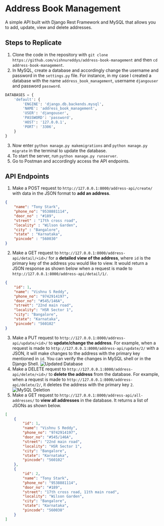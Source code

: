 # Address Book Management
A simple API built with Django Rest Framework and MySQL that allows you to add, update, view and delete addresses. 

## Steps to Replicate
1. Clone the code in the repository with ```git clone https://github.com/vishnureddys/address-book-management``` and then ```cd address-book-management```.
2. In MySQL, create a database and accordingly change the username and password in the ```settings.py``` file. For instance, in my case I created a database with the name ```address_book_management```, username ```djangouser``` and password ```password```. 
```python
DATABASES = {
    'default': {
        'ENGINE': 'django.db.backends.mysql',
        'NAME': 'address_book_management',
        'USER': 'djangouser',
        'PASSWORD': 'password',
        'HOST': '127.0.0.1',
        'PORT': '3306',
    }
}
```
3. Now enter ```python manage.py makemigrations``` and ```python manage.py migrate``` in the terminal to update the database. 
4. To start the server, run ```python manage.py runserver```. 
5. Go to Postman and accordingly access the API endpoints. 

## API Endpoints
1. Make a POST request to ```http://127.0.0.1:8000/address-api/create/``` with data in the JSON format to **add an address**. 
```json
{
    "name": "Tony Stark",
    "phone_no": "9538881114",
    "door_no" : "#189",
    "street" : "17th cross road",
    "locality" : "Wilson Garden",
    "city" : "Bangalore",
    "state" : "Karnataka",
    "pincode" : "560030"
}
```
2. Make a GET request to ```http://127.0.0.1:8000/address-api/detail/<id>/``` for a **detailed view of the address**, where ```id``` is the primary key of the address you would like to view. It would return a JSON response as shown below when a request is made to ```http://127.0.0.1:8000/address-api/detail/1/```. 
```json
{
    "id": 1,
    "name": "Vishnu S Reddy",
    "phone_no": "9742914197",
    "door_no": "#545/146A",
    "street": "22nd main road",
    "locality": "HSR Sector 1",
    "city": "Bangalore",
    "state": "Karnataka",
    "pincode": "560102"
}
```
3. Make a PUT request to ```http://127.0.0.1:8000/address-api/update/<id>/``` to **update/change the address**. For example, when a request is made to ```http://127.0.0.1:8000/address-api/update/2/``` with a JSON, it will make changes to the address with the primary key mentioned in ```id```. You can verify the changes in MySQL shell or in the Django Shell. 
![Updated Database](https://i.imgur.com/PR6MQyG.png)
4. Make a DELETE request to ```http://127.0.0.1:8000/address-api/delete/<id>/``` to **delete the address** from the database. For example, when a request is made to ```http://127.0.0.1:8000/address-api/delete/2/```, it deletes the address with the primary key ```2```.
![MySQL Deletion](https://i.imgur.com/cc4MLQ6.png)
5. Make a GET request to ```http://127.0.0.1:8000/address-api/all-addresses/``` to **view all addresses** in the database. It returns a list of JSONs as shown below. 
```json
[
    {
        "id": 1,
        "name": "Vishnu S Reddy",
        "phone_no": "9742914197",
        "door_no": "#545/146A",
        "street": "22nd main road",
        "locality": "HSR Sector 1",
        "city": "Bangalore",
        "state": "Karnataka",
        "pincode": "560102"
    },
    {
        "id": 2,
        "name": "Tony Stark",
        "phone_no": "9538881114",
        "door_no": "#189",
        "street": "17th cross road, 11th main road",
        "locality": "Wilson Garden",
        "city": "Bangalore",
        "state": "Karnataka",
        "pincode": "560030"
    }
]
```